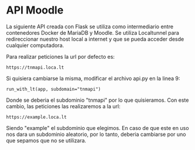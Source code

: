# API Moodle

La siguiente API creada con Flask se utiliza como intermediario entre contenedores Docker de MariaDB y Moodle.
Se utiliza Localtunnel para redireccionar nuestro host local a internet y que se pueda acceder desde cualquier computadora.

Para realizar peticiones la url por defecto es:
```
https://tnmapi.loca.lt
```
Si quisiera cambiarse la misma, modificar el archivo api.py en la linea 9:
```
run_with_lt(app, subdomain="tnmapi")
```
Donde se deberia el subdominio "tnmapi" por lo que quisieramos.
Con este cambio, las peticiones las realizaremos a la url:
```
https://example.loca.lt
```
Siendo "example" el subdominio que elegimos. En caso de que este en uso nos dara un subdominio aleatorio, por lo tanto, deberia cambiarse por uno que sepamos que no se utilizara.